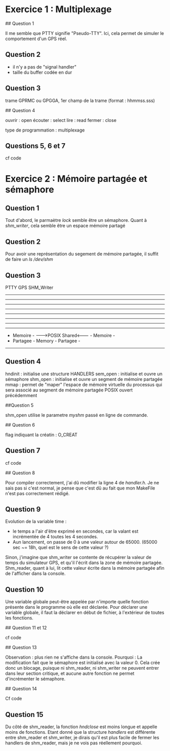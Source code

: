 # Exercice 1 : Multiplexage


## Question 1

Il me semble que PTTY signifie "Pseudo-TTY". Ici, cela permet de simuler le comportement d'un GPS réel.


## Question 2

- il n'y a pas de "signal handler"
- taille du buffer codée en dur


## Question 3

trame GPRMC ou GPGGA, 1er champ de la trame (format : hhmmss.sss)


## Question 4

ouvrir  : open
écouter : select
lire    : read
fermer  : close

type de programmation : multiplexage


## Questions 5, 6 et 7

cf code


# Exercice 2 : Mémoire partagée et sémaphore


## Question 1

Tout d'abord, le parmaètre *lock* semble être un sémaphore. Quant à *shm_writer*, cela semble être un espace mémoire partagé


## Question 2

Pour avoir une représentation du segement de mémoire partagée, il suffit de faire un *ls /dev/shm*


## Question 3

PTTY GPS                            SHM_Writer
-------------                       -------------
-           -                       -           -
-           -                       -           -
-           -                       -           -
-           -                       -           -
-           -                       -           -
-           -                       -           -
-------------                       -------------
-  Memoire  -  --->POSIX Shared<--- -  Memoire  -
-  Partagee -        Memory         - Partagee  -
-------------                       -------------


## Question 4

hndinit  : initialise une structure HANDLERS
sem_open : initialise et ouvre un sémaphore
shm_open : initialise et ouvre un segment de mémoire partagée
mmap     : permet de "maper" l'espace de mémoire virtuelle du processus qui sera associé au segment de mémoire partagée POSIX ouvert précédemment


##Question 5

shm_open utilise le parametre *myshm* passé en ligne de commande.


## Question 6

flag indiquant la créatin : O_CREAT


## Question 7

cf code


## Question 8

Pour compiler correctement, j'ai dû modifier la ligne 4 de *handler.h*. Je ne sais pas si c'est normal, je pense que c'est dû au fait que mon MakeFile n'est pas correctement rédigé.


## Question 9

Evolution de la variable time :
- le temps a l'air d'être exprimé en secondes, car la valant est incrémentée de 4 toutes les 4 secondes.
- Aun lancement, on passe de 0 à une valeur autour de 65000. (65000 sec ~= 18h, quel est le sens de cette valeur ?)

Sinon, j'imagine que shm_writer se contente de récupérer la valeur de temps du simulateur GPS, et qu'il l'écrit dans la zone de mémoire partagée. Shm_reader, quant à lui, lit cette valeur écrite dans la mémoire partagée afin de l'afficher dans la console.


## Question 10

Une variable globale peut-être appelée par n'importe quelle fonction présente dans le programme où elle est déclarée.
Pour déclarer une variable globale, il faut la déclarer en début de fichier, à l'extérieur de toutes les fonctions.

## Question 11 et 12

cf code


## Question 13

Observation : plus rien ne s'affiche dans la console.
Pourquoi : La modification fait que le sémaphore est initialisé avec la valeur 0. Cela crée donc un blocage, puisque ni shm_reader, ni shm_writer ne peuvent entrer dans leur section critique, et aucune autre fonction ne permet d'incrémenter le sémaphore.


## Question 14

Cf code


## Question 15

Du côté de shm_reader, la fonction *hndclose* est moins longue et appelle moins de fonctions. Etant donné que la structure *handlers* est différente entre shm_reader et shm_writer, je dirais qu'il est plus facile de fermer les handlers de shm_reader, mais je ne vois pas réellement pourquoi.